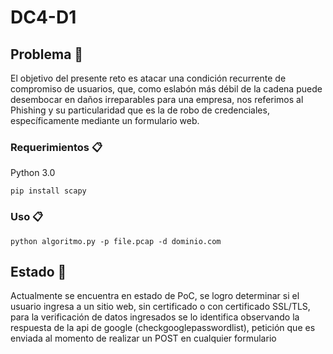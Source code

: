 # DC4-D1

## Problema 🚀

El  objetivo  del  presente  reto  es  atacar  una  condición  recurrente  de  compromiso  de usuarios, que, como eslabón más débil de la cadena puede desembocar en daños irreparables para una  empresa,  nos  referimos  al  Phishing  y  su  particularidad  que  es  la  de  robo  de  credenciales, específicamente mediante un formulario web.
### Requerimientos 📋
Python 3.0
```
pip install scapy
```
### Uso 📋
```
python algoritmo.py -p file.pcap -d dominio.com
```
## Estado 🚀
Actualmente se encuentra en estado de PoC, se logro determinar si el usuario ingresa a un sitio web, sin certificado o con certificado SSL/TLS, para la verificación de datos ingresados se lo identifica observando la respuesta de la api de google (checkgooglepasswordlist), petición que es enviada al momento de realizar un POST en cualquier formulario

